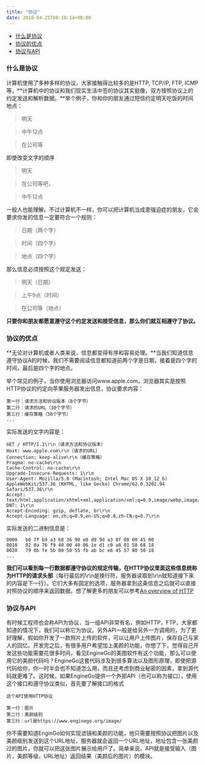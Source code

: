 ```yaml
---
title: "协议"
date: 2018-04-25T00:10:14+08:00
---
```


- [什么是协议](#什么是协议)
- [协议的优点](#协议的优点)
- [协议与API](#协议与API)

### 什么是协议
计算机使用了多种多样的协议，大家接触得比较多的是HTTP, TCP/IP, FTP, ICMP等，**计算机中的协议和我们现实生活中签的协议其实挺像，双方按照协议上的约定发送和解析数据。**举个例子，你和你的朋友通过短信约定明天吃饭的时间地点：

> 明天

> 中午12点

> 在公司等

即使改变文字的顺序

> 明天

> 在公司等吧，

> 中午12点

一般人也能理解。不过计算机不一样，你可以把计算机当成患强迫症的朋友，它会要求你发的信息一定要符合一个规则：
    
> 日期（两个字）

> 时间（四个字）

> 地点（四个字）

那么信息必须按照这个规定发送：

> 明天（日期）

> 上午9点（时间）

> 在公司等（地点）

**只要你和朋友都愿意遵守这个约定发送和接受信息，那么你们就互相遵守了协议。**

### 协议的优点
**无论对计算机或者人类来说，信息都变得有序和容易处理。**当我们知道信息遵守协议A的时候，我们不需要阅读信息都知道前两个字是日期，接着是四个字的时间，最后是四个字的地点。

举个常见的例子，当你使用浏览器访问www.apple.com，浏览器其实是按照HTTP协议的约定向苹果服务器发出信息，协议要求内容：

    第一行：请求方法和协议版本（8个字节）
    第二行：请求的URL（30个字节）
    第三行：缓存策略（30个字节）
    ...

实际发送的文字内容是：

    GET / HTTP/1.1\r\n（请求方法和协议版本）
    Host: www.apple.com\r\n（请求的URL）
    Connection: keep-alive\r\n（缓存策略）
    Pragma: no-cache\r\n
    Cache-Control: no-cache\r\n
    Upgrade-Insecure-Requests: 1\r\n
    User-Agent: Mozilla/5.0 (Macintosh; Intel Mac OS X 10_12_6) AppleWebKit/537.36 (KHTML, like Gecko) Chrome/62.0.3202.94 Safari/537.36\r\n
    Accept: text/html,application/xhtml+xml,application/xml;q=0.9,image/webp,image/apng,*/*;q=0.8\r\n
    DNT: 1\r\n
    Accept-Encoding: gzip, deflate, br\r\n
    Accept-Language: en,zh;q=0.9,en-US;q=0.8,zh-CN;q=0.7\r\n

实际发送的二进制信息是：

    0000   b0 7f b9 a3 68 36 98 e0 d9 9d a3 8f 08 00 45 00
    0010   02 0a 76 f9 40 00 40 06 1e d1 c0 a8 01 58 68 18
    0020   79 0b fe 5b 00 50 55 fb ab bc e6 45 57 80 50 18
    ...

**我们可以看到每一行数据都遵守协议的规定传输，在HTTP协议里面这些信息统称为HTTP的请求头部**（每行最后的\r\n是换行符，服务器读取到\r\n就知道接下来的内容是下一行）。它们大多有固定的选项，服务器拿到这条信息之后就可以直接对照协议的顺序来返回数据。想了解更多的朋友可以参考[An overview of HTTP](https://developer.mozilla.org/en-US/docs/Web/HTTP/Overview)

### 协议与API

有时候工程师也会称API为协议，当一组API非常有名，例如HTTP，FTP，大家都知道的情况下，我们可以称它为协议。另外API一般是给另外一方调用的，为了更好理解，假如你开发了一款照片上传的软件，可以让用户上传图片，保存自己与家人的回忆。开发完之后，有很多用户希望加上美颜的功能，你想了下，觉得自己开发这些功能需要花很多时间，看见EngineGo的美图软件有这个功能，那么可以使用它的美颜代码吗？EngineGo这套代码涉及到很多算法以及图形原理，即使把源代码给你，你一时半会也不知道怎么用，而且还考虑到商业秘密的因素，拿到源代码就更难了。这时候，如果EngineGo提供一个外部API（也可以称为接口），使用这个接口和遵守协议类似，首先要了解接口的格式

    这个API使用HTTP协议

    第一行：图片
    第二行：美颜级别
    第三行：url是https://www.enginego.org/image/ 


你不需要知道EnginGo如何实现滤镜和美颜的功能，他只需要按照协议把图片以及美颜级别发送到这个URL地址，服务器就会返回一个URL地址，地址包含一张美颜过的图片，你就可以把这张图片展示给用户了。简单来说，API就是接受输入（图片，美颜等级，URL地址）返回结果（美颜后的图片）的模块。
